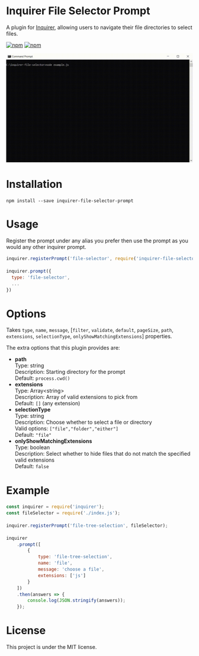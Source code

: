 # Inquirer File Selector Prompt

A plugin for [Inquirer](https://github.com/SBoudrias/Inquirer.js), allowing users to navigate their file directories to select files.

[![npm](https://img.shields.io/npm/v/inquirer-file-selector-prompt.svg)](https://www.npmjs.com/package/inquirer-file-selector-prompt)
[![npm](https://img.shields.io/npm/l/inquirer-file-selector-prompt.svg)](https://github.com/jmoore914/inquirer-file-selector-prompt/blob/master/LICENSE)

![Demo](/demo.gif?raw=true)

# Installation

```
npm install --save inquirer-file-selector-prompt
```

# Usage

Register the prompt under any alias you prefer then use the prompt as you would any other inquirer prompt.

```js
inquirer.registerPrompt('file-selector', require('inquirer-file-selector-prompt'));

inquirer.prompt({
  type: 'file-selector',
  ...
})
```

# Options

Takes `type`, `name`, `message`, [`filter`, `validate`, `default`, `pageSize`, `path`, `extensions`, `selectionType`, `onlyShowMatchingExtensions`] properties.


The extra options that this plugin provides are:

* **path** 
<br> Type: string 
<br> Description: Starting directory for the prompt
<br> Default: `process.cwd()`
* **extensions** 
<br> Type: Array\<string\> 
<br> Description: Array of valid extensions to pick from
<br> Default: `[]` (any extension)
* **selectionType** 
<br> Type: string 
<br> Description: Choose whether to select a file or directory
<br>Valid options: `["file","folder","either"]`
<br>Default: `"file"`
* **onlyShowMatchingExtensions**
<br> Type: boolean
<br> Description: Select whether to hide files that do not match the specified valid extensions
<br> Default: `false`


# Example

```js
const inquirer = require('inquirer');
const fileSelector = require('./index.js');

inquirer.registerPrompt('file-tree-selection', fileSelector);

inquirer
	.prompt([
		{
			type: 'file-tree-selection',
			name: 'file',
			message: 'choose a file',
			extensions: ['js']
		}
	])
	.then(answers => {
		console.log(JSON.stringify(answers));
	});
```

# License

This project is under the MIT license.
